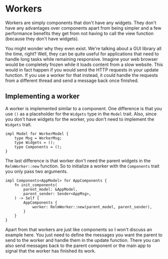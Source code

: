 # Workers

Workers are simply components that don't have any widgets. They don't have any advantages over components apart from being simpler and a few performance benefits they get from not having to call the view function (because they don't have widgets).

You might wonder why they even exist. We're talking about a GUI library all the time, right? Well, they can be quite useful for applications that need to handle long tasks while remaining responsive. Imagine your web browser would be completely frozen while it loads content from a slow website. This would in fact happen if you would send the HTTP requests in your update function. If you use a worker for that instead, it could handle the requests from a different thread and send a message back once finished.

## Implementing a worker

A worker is implemented similar to a component. One difference is that you use `()` as a placeholder for the `Widgets` type in the `Model` trait. Also, since you don't have widgets for the worker, you don't need to implement the `Widgets` trait.

```rust,no_run,noplayground
impl Model for WorkerModel {
    type Msg = WorkerMsg;
    type Widgets = ();
    type Components = ();
}
```

The last difference is that worker don't need the parent widgets in the `RelmWorker::new` function. So to initialize a worker with the `Components` trait you only pass two arguments.

```rust,no_run,noplayground
impl Components<AppModel> for AppComponents {
    fn init_components(
        parent_model: &AppModel,
        parent_sender: Sender<AppMsg>,
    ) -> Self {
        AppComponents {
            worker: RelmWorker::new(parent_model, parent_sender),
        }
    }
}
```

Apart from that workers are just like components so I won't discuss an example here. You just need to define the messages you want the parent to send to the worker and handle them in the update function. There you can also send messages back to the parent component or the main app to signal that the worker has finished its work.

